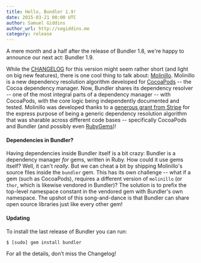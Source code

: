 ```yaml
---
title: Hello, Bundler 1.9!
date: 2015-03-21 00:00 UTC
author: Samuel Giddins
author_url: http://segiddins.me
category: release
---
```


A mere month and a half after the release of Bundler 1.8, we're happy to announce our next act: Bundler 1.9.

While the [CHANGELOG](https://github.com/rubygems/bundler/blob/v1.9.0/CHANGELOG.md#190-2015-03-20) for this version might seem rather short (and light on big new features), there is one cool thing to talk about: [Molinillo](https://github.com/CocoaPods/Molinillo). Molinillo is a new dependency resolution algorithm developed for [CocoaPods](http://cocoapods.org) -- the Cocoa dependency manager. Now, Bundler shares its dependency resolver -- one of the most integral parts of a dependency manager -- with CocoaPods, with the core logic being independently documented and tested. Molinillo was developed thanks to a [generous grant from Stripe](https://stripe.com/blog/stripe-open-source-retreat) for the express purpose of being a generic dependency resolution algorithm that was sharable across different code bases -- specifically CocoaPods and Bundler (and possibly even [RubyGems](https://github.com/rubygems/rubygems/pull/1189))!

#### Dependencies in Bundler?

Having dependencies inside Bundler itself is a bit crazy: Bundler is a dependency manager _for_ gems, written in Ruby. How could it use gems itself? Well, it can't _really_. But we can cheat a bit by shipping Molinillo's source files inside the `bundler` gem. This has its own challenge -- what if a gem (such as CocoaPods), requires a different version of `molinillo` (or `thor`, which is likewise vendored in Bundler)? The solution is to prefix the top-level namespace constant in the vendored gem with Bundler's own namespace. The upshot of this song-and-dance is that Bundler can share open source libraries just like every other gem!

#### Updating

To install the last release of Bundler you can run:

```
$ [sudo] gem install bundler
```

For all the details, don’t miss the Changelog!
